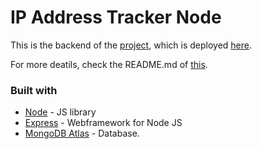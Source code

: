 # IP Address Tracker Node

This is the backend of the [project](https://github.com/theshakeabhi/ip-address-tracker), which is deployed [here](https://ip-address-tracker-fe.herokuapp.com/).

For more deatils, check the README.md of [this](https://github.com/theshakeabhi/ip-address-tracker).

### Built with

- [Node](https://nodejs.org/en/) - JS library
- [Express](https://expressjs.com/) - Webframework for Node JS
- [MongoDB Atlas](https://www.mongodb.com/cloud/atlas) - Database.

